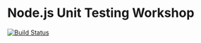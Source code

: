 # Node.js Unit Testing Workshop

[![Build Status](https://travis-ci.org/dgutierrez1/unit-test-workshop.svg?branch=master)](https://travis-ci.org/dgutierrez1/unit-test-workshop)